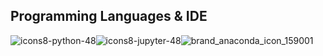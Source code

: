 

## Programming Languages & IDE

![icons8-python-48](https://user-images.githubusercontent.com/65143821/143678250-25d1ab7f-d498-4e82-b941-0dfdd7437465.png)![icons8-jupyter-48](https://user-images.githubusercontent.com/65143821/143678239-d1967a30-d6aa-42c0-bf95-1d95e4310b59.png)![brand_anaconda_icon_159001](https://user-images.githubusercontent.com/65143821/143678344-733c179b-79c6-4d02-afc2-51000c4209cd.png)

